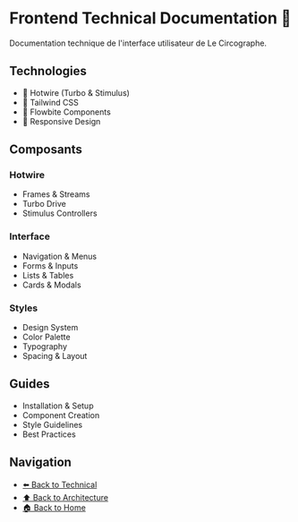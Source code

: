 # Frontend Technical Documentation 🎨

Documentation technique de l'interface utilisateur de Le Circographe.

## Technologies

- 🚂 Hotwire (Turbo & Stimulus)
- 🎨 Tailwind CSS
- 🔷 Flowbite Components
- 📱 Responsive Design

## Composants

### Hotwire
- Frames & Streams
- Turbo Drive
- Stimulus Controllers

### Interface
- Navigation & Menus
- Forms & Inputs
- Lists & Tables
- Cards & Modals

### Styles
- Design System
- Color Palette
- Typography
- Spacing & Layout

## Guides

- Installation & Setup
- Component Creation
- Style Guidelines
- Best Practices

## Navigation

- [⬅️ Back to Technical](docs/architecture/README.md)
- [⬆️ Back to Architecture](docs/architecture/README.md)
- [🏠 Back to Home](docs/architecture/README.md) 